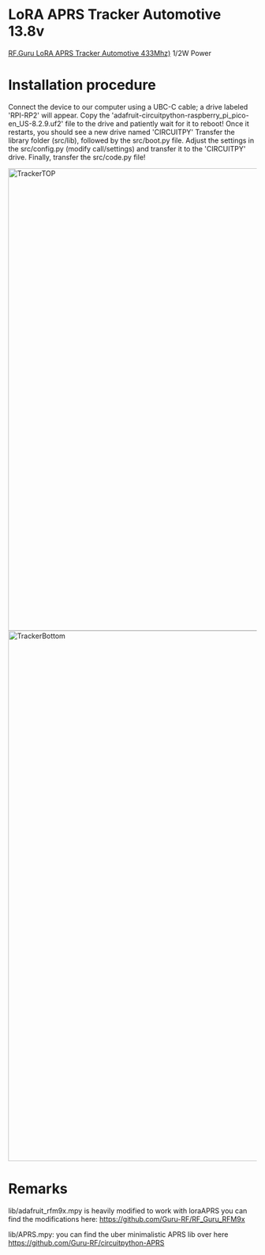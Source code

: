 # LoRA APRS Tracker Automotive 13.8v

[RF.Guru LoRA APRS Tracker Automotive 433Mhz)](https://rf.guru/2023-k-512) 1/2W Power

# Installation procedure #
Connect the device to our computer using a UBC-C cable; a drive labeled 'RPI-RP2' will appear. Copy the 'adafruit-circuitpython-raspberry_pi_pico-en_US-8.2.9.uf2' file to the drive and patiently wait for it to reboot! Once it restarts, you should see a new drive named 'CIRCUITPY' Transfer the library folder (src/lib), followed by the src/boot.py file. Adjust the settings in the src/config.py (modify call/settings) and transfer it to the 'CIRCUITPY' drive. Finally, transfer the src/code.py file!

<img width="938" alt="TrackerTOP" src="https://github.com/Guru-RF/LoraAPRStracker/assets/1251767/c3a32cc5-92fe-420b-a335-53400f411a51">
<img width="1076" alt="TrackerBottom" src="https://github.com/Guru-RF/LoraAPRStracker/assets/1251767/2ef5376d-9d41-4aac-892e-fea3d2fedd85">

# Remarks

lib/adafruit_rfm9x.mpy is heavily modified to work with loraAPRS
you can find the modifications here:
https://github.com/Guru-RF/RF_Guru_RFM9x

lib/APRS.mpy:
you can find the uber minimalistic APRS lib over here
https://github.com/Guru-RF/circuitpython-APRS


